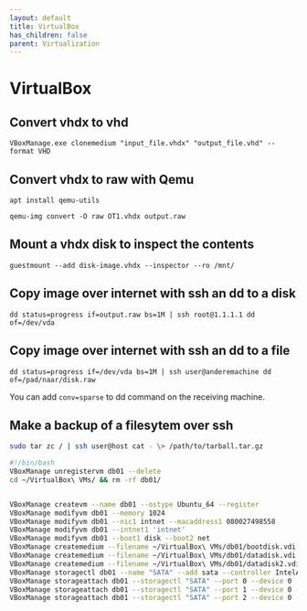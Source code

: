 ```yaml
---
layout: default
title: VirtualBox
has_children: false
parent: Virtualization
---
```


# VirtualBox

## Convert vhdx to vhd

`VBoxManage.exe clonemedium "input_file.vhdx" "output_file.vhd" --format VHD`

## Convert vhdx to raw with Qemu

`apt install qemu-utils`

`qemu-img convert -O raw OT1.vhdx output.raw`

## Mount a vhdx disk to inspect the contents

`guestmount --add disk-image.vhdx --inspector --ro /mnt/`

## Copy image over internet with ssh an dd to a disk

`dd status=progress if=output.raw bs=1M | ssh root@1.1.1.1 dd of=/dev/vda`

## Copy image over internet with ssh an dd to a file

`dd status=progress if=/dev/vda bs=1M | ssh user@anderemachine dd of=/pad/naar/disk.raw`

You can add `conv=sparse` to dd command on the receiving machine.

## Make a backup of a filesytem over ssh

```bash
sudo tar zc / | ssh user@host cat - \> /path/to/tarball.tar.gz
```

```bash
#!/bin/bash
VBoxManage unregistervm db01 --delete
cd ~/VirtualBox\ VMs/ && rm -rf db01/


VBoxManage createvm --name db01 --ostype Ubuntu_64 --register
VBoxManage modifyvm db01 --memory 1024
VBoxManage modifyvm db01 --nic1 intnet --macaddress1 080027498558
VBoxManage modifyvm db01 --intnet1 'intnet'
VBoxManage modifyvm db01 --boot1 disk --boot2 net
VBoxManage createmedium --filename ~/VirtualBox\ VMs/db01/bootdisk.vdi --size 10000
VBoxManage createmedium --filename ~/VirtualBox\ VMs/db01/datadisk.vdi --size 10000
VBoxManage createmedium --filename ~/VirtualBox\ VMs/db01/datadisk2.vdi --size 10000
VBoxManage storagectl db01 --name "SATA" --add sata --controller IntelAHCI
VBoxManage storageattach db01 --storagectl "SATA" --port 0 --device 0 --type hdd --medium ~/VirtualBox\ VMs/db01/bootdisk.vdi
VBoxManage storageattach db01 --storagectl "SATA" --port 1 --device 0 --type hdd --medium ~/VirtualBox\ VMs/db01/datadisk.vdi
VBoxManage storageattach db01 --storagectl "SATA" --port 2 --device 0 --type hdd --medium ~/VirtualBox\ VMs/db01/datadisk2.vdi
```
